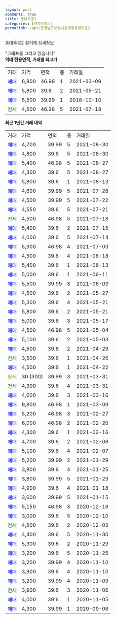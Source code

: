 ```yaml
---
layout: post
comments: true
title: 동대주공2
categories: [아파트정보]
permalink: /apt/충청남도보령시동대동동대주공2
---
```


동대주공2 실거래 상세정보

<script type="text/javascript">
  google.charts.load('current', {'packages':['line', 'corechart']});
  google.charts.setOnLoadCallback(drawChart);

  function drawChart() {
    var data = new google.visualization.DataTable();
    data.addColumn('date', '거래일');
    data.addColumn('number', "매매");
    data.addColumn('number', "전세");
    data.addColumn('number', "전매");

    data.addRows([[new Date(Date.parse("2021-08-30")), 4700, null, null], [new Date(Date.parse("2021-08-30")), 4800, null, null], [new Date(Date.parse("2021-08-27")), 5400, null, null], [new Date(Date.parse("2021-08-27")), 4300, null, null], [new Date(Date.parse("2021-08-13")), 5800, null, null], [new Date(Date.parse("2021-07-28")), 4600, null, null], [new Date(Date.parse("2021-07-22")), 4500, null, null], [new Date(Date.parse("2021-07-21")), 4550, null, null], [new Date(Date.parse("2021-07-18")), null, 4500, null], [new Date(Date.parse("2021-07-15")), 5400, null, null], [new Date(Date.parse("2021-07-14")), 4000, null, null], [new Date(Date.parse("2021-07-03")), 5900, null, null], [new Date(Date.parse("2021-06-18")), 4500, null, null], [new Date(Date.parse("2021-06-13")), 5400, null, null], [new Date(Date.parse("2021-06-11")), 5000, null, null], [new Date(Date.parse("2021-06-03")), 5500, null, null], [new Date(Date.parse("2021-05-27")), 4500, null, null], [new Date(Date.parse("2021-05-21")), 5300, null, null], [new Date(Date.parse("2021-05-21")), 5800, null, null], [new Date(Date.parse("2021-05-17")), 5000, null, null], [new Date(Date.parse("2021-05-04")), 4500, null, null], [new Date(Date.parse("2021-05-03")), 5100, null, null], [new Date(Date.parse("2021-04-29")), 4500, null, null], [new Date(Date.parse("2021-04-26")), null, 3500, null], [new Date(Date.parse("2021-04-22")), 4500, null, null], [new Date(Date.parse("2021-03-31")), null, null, null], [new Date(Date.parse("2021-03-31")), null, 4300, null], [new Date(Date.parse("2021-03-16")), 4600, null, null], [new Date(Date.parse("2021-03-09")), 6800, null, null], [new Date(Date.parse("2021-02-27")), 5200, null, null], [new Date(Date.parse("2021-02-20")), 6000, null, null], [new Date(Date.parse("2021-02-16")), 4300, null, null], [new Date(Date.parse("2021-02-08")), 4700, null, null], [new Date(Date.parse("2021-02-07")), 5100, null, null], [new Date(Date.parse("2021-01-29")), 5200, null, null], [new Date(Date.parse("2021-01-25")), 3800, null, null], [new Date(Date.parse("2021-01-23")), 3800, null, null], [new Date(Date.parse("2021-01-18")), 4900, null, null], [new Date(Date.parse("2021-01-15")), 3600, null, null], [new Date(Date.parse("2020-12-16")), 5150, null, null], [new Date(Date.parse("2020-12-10")), 3000, null, null], [new Date(Date.parse("2020-12-03")), null, 4500, null], [new Date(Date.parse("2020-11-30")), 4400, null, null], [new Date(Date.parse("2020-11-29")), 5300, null, null], [new Date(Date.parse("2020-11-25")), 3200, null, null], [new Date(Date.parse("2020-11-10")), 3200, null, null], [new Date(Date.parse("2020-11-10")), 3900, null, null], [new Date(Date.parse("2020-11-09")), 3200, null, null], [new Date(Date.parse("2020-11-06")), null, 3900, null], [new Date(Date.parse("2020-11-05")), 4000, null, null], [new Date(Date.parse("2020-09-06")), 4300, null, null]]);

    var options = {
      hAxis: {
        format: 'yyyy/MM/dd'
      },    
      lineWidth: 0,
      pointsVisible: true,    
      title: '최근 1년간 유형별 실거래가 분포',
      legend: { position: 'bottom' }
    };

    var formatter = new google.visualization.NumberFormat({pattern:'###,###'} );
    formatter.format(data, 1);
    formatter.format(data, 2);
    
    setTimeout(function() {
        var chart = new google.visualization.LineChart(document.getElementById('columnchart_material'));
        chart.draw(data, (options));
        document.getElementById('loading').style.display = 'none';
    }, 200);
  }
</script>


<div id="loading" style="z-index:20; display: block; margin-left: 0px">"그래프를 그리고 있습니다"</div>
<div id="columnchart_material" style="width: 95%; margin-left: 0px; display: block"></div>
<!-- contents start -->
<b>역대 전용면적, 거래별 최고가</b>
<table class="sortable">
    <tr>
      <td>거래</td>
      <td>가격</td>
      <td>면적</td>
      <td>층</td>
      <td>거래일</td>
    </tr>
        <tr>
          <td><a style="color: blue">매매</a></td>
          <td>6,800</td>
          <td>46.98</td>
          <td>1</td>
          <td>2021-03-09</td>
        </tr>            <tr>
          <td><a style="color: blue">매매</a></td>
          <td>5,800</td>
          <td>39.6</td>
          <td>2</td>
          <td>2021-05-21</td>
        </tr>            <tr>
          <td><a style="color: blue">매매</a></td>
          <td>5,500</td>
          <td>39.99</td>
          <td>1</td>
          <td>2018-10-10</td>
        </tr>        
        <tr>
              <td><a style="color: darkgreen">전세</a></td>
              <td>4,500</td>
              <td>46.98</td>
              <td>5</td>
              <td>2021-07-18</td>
            </tr>        
    
</table>

<b>최근 1년간 거래 내역</b>

<table class="sortable">
    <tr>
      <td>거래</td>
      <td>가격</td>
      <td>면적</td>
      <td>층</td>
      <td>거래일</td>
    </tr>
    <tr>
      <td><a style="color: blue">매매</a></td>
      <td>4,700</td>
      <td>39.99</td>
      <td>5</td>
      <td>2021-08-30</td>
    </tr>          <tr>
      <td><a style="color: blue">매매</a></td>
      <td>4,800</td>
      <td>39.6</td>
      <td>5</td>
      <td>2021-08-30</td>
    </tr>          <tr>
      <td><a style="color: blue">매매</a></td>
      <td>5,400</td>
      <td>46.98</td>
      <td>5</td>
      <td>2021-08-27</td>
    </tr>          <tr>
      <td><a style="color: blue">매매</a></td>
      <td>4,300</td>
      <td>39.6</td>
      <td>5</td>
      <td>2021-08-27</td>
    </tr>          <tr>
      <td><a style="color: blue">매매</a></td>
      <td>5,800</td>
      <td>39.6</td>
      <td>1</td>
      <td>2021-08-13</td>
    </tr>          <tr>
      <td><a style="color: blue">매매</a></td>
      <td>4,600</td>
      <td>39.99</td>
      <td>5</td>
      <td>2021-07-28</td>
    </tr>          <tr>
      <td><a style="color: blue">매매</a></td>
      <td>4,500</td>
      <td>39.99</td>
      <td>5</td>
      <td>2021-07-22</td>
    </tr>          <tr>
      <td><a style="color: blue">매매</a></td>
      <td>4,550</td>
      <td>39.6</td>
      <td>5</td>
      <td>2021-07-21</td>
    </tr>          <tr>
      <td><a style="color: darkgreen">전세</a></td>
      <td>4,500</td>
      <td>46.98</td>
      <td>5</td>
      <td>2021-07-18</td>
    </tr>          <tr>
      <td><a style="color: blue">매매</a></td>
      <td>5,400</td>
      <td>39.6</td>
      <td>2</td>
      <td>2021-07-15</td>
    </tr>          <tr>
      <td><a style="color: blue">매매</a></td>
      <td>4,000</td>
      <td>39.6</td>
      <td>5</td>
      <td>2021-07-14</td>
    </tr>          <tr>
      <td><a style="color: blue">매매</a></td>
      <td>5,900</td>
      <td>46.98</td>
      <td>4</td>
      <td>2021-07-03</td>
    </tr>          <tr>
      <td><a style="color: blue">매매</a></td>
      <td>4,500</td>
      <td>39.6</td>
      <td>4</td>
      <td>2021-06-18</td>
    </tr>          <tr>
      <td><a style="color: blue">매매</a></td>
      <td>5,400</td>
      <td>39.6</td>
      <td>1</td>
      <td>2021-06-13</td>
    </tr>          <tr>
      <td><a style="color: blue">매매</a></td>
      <td>5,000</td>
      <td>39.6</td>
      <td>1</td>
      <td>2021-06-11</td>
    </tr>          <tr>
      <td><a style="color: blue">매매</a></td>
      <td>5,500</td>
      <td>39.99</td>
      <td>3</td>
      <td>2021-06-03</td>
    </tr>          <tr>
      <td><a style="color: blue">매매</a></td>
      <td>4,500</td>
      <td>39.6</td>
      <td>2</td>
      <td>2021-05-27</td>
    </tr>          <tr>
      <td><a style="color: blue">매매</a></td>
      <td>5,300</td>
      <td>39.6</td>
      <td>4</td>
      <td>2021-05-21</td>
    </tr>          <tr>
      <td><a style="color: blue">매매</a></td>
      <td>5,800</td>
      <td>39.6</td>
      <td>2</td>
      <td>2021-05-21</td>
    </tr>          <tr>
      <td><a style="color: blue">매매</a></td>
      <td>5,000</td>
      <td>39.6</td>
      <td>3</td>
      <td>2021-05-17</td>
    </tr>          <tr>
      <td><a style="color: blue">매매</a></td>
      <td>4,500</td>
      <td>46.98</td>
      <td>5</td>
      <td>2021-05-04</td>
    </tr>          <tr>
      <td><a style="color: blue">매매</a></td>
      <td>5,100</td>
      <td>39.6</td>
      <td>2</td>
      <td>2021-05-03</td>
    </tr>          <tr>
      <td><a style="color: blue">매매</a></td>
      <td>4,500</td>
      <td>39.6</td>
      <td>2</td>
      <td>2021-04-29</td>
    </tr>          <tr>
      <td><a style="color: darkgreen">전세</a></td>
      <td>3,500</td>
      <td>39.6</td>
      <td>1</td>
      <td>2021-04-26</td>
    </tr>          <tr>
      <td><a style="color: blue">매매</a></td>
      <td>4,500</td>
      <td>39.6</td>
      <td>1</td>
      <td>2021-04-22</td>
    </tr>          <tr>
      <td><a style="color: darkgoldenrod">월세</a></td>
      <td>30 (300)</td>
      <td>39.99</td>
      <td>3</td>
      <td>2021-03-31</td>
    </tr>          <tr>
      <td><a style="color: darkgreen">전세</a></td>
      <td>4,300</td>
      <td>39.6</td>
      <td>4</td>
      <td>2021-03-31</td>
    </tr>          <tr>
      <td><a style="color: blue">매매</a></td>
      <td>4,600</td>
      <td>39.6</td>
      <td>3</td>
      <td>2021-03-16</td>
    </tr>          <tr>
      <td><a style="color: blue">매매</a></td>
      <td>6,800</td>
      <td>46.98</td>
      <td>1</td>
      <td>2021-03-09</td>
    </tr>          <tr>
      <td><a style="color: blue">매매</a></td>
      <td>5,200</td>
      <td>46.98</td>
      <td>3</td>
      <td>2021-02-27</td>
    </tr>          <tr>
      <td><a style="color: blue">매매</a></td>
      <td>6,000</td>
      <td>46.98</td>
      <td>2</td>
      <td>2021-02-20</td>
    </tr>          <tr>
      <td><a style="color: blue">매매</a></td>
      <td>4,300</td>
      <td>39.6</td>
      <td>1</td>
      <td>2021-02-16</td>
    </tr>          <tr>
      <td><a style="color: blue">매매</a></td>
      <td>4,700</td>
      <td>39.6</td>
      <td>2</td>
      <td>2021-02-08</td>
    </tr>          <tr>
      <td><a style="color: blue">매매</a></td>
      <td>5,100</td>
      <td>39.6</td>
      <td>4</td>
      <td>2021-02-07</td>
    </tr>          <tr>
      <td><a style="color: blue">매매</a></td>
      <td>5,200</td>
      <td>39.99</td>
      <td>2</td>
      <td>2021-01-29</td>
    </tr>          <tr>
      <td><a style="color: blue">매매</a></td>
      <td>3,800</td>
      <td>39.6</td>
      <td>4</td>
      <td>2021-01-25</td>
    </tr>          <tr>
      <td><a style="color: blue">매매</a></td>
      <td>3,800</td>
      <td>39.99</td>
      <td>5</td>
      <td>2021-01-23</td>
    </tr>          <tr>
      <td><a style="color: blue">매매</a></td>
      <td>4,900</td>
      <td>39.6</td>
      <td>4</td>
      <td>2021-01-18</td>
    </tr>          <tr>
      <td><a style="color: blue">매매</a></td>
      <td>3,600</td>
      <td>39.99</td>
      <td>5</td>
      <td>2021-01-15</td>
    </tr>          <tr>
      <td><a style="color: blue">매매</a></td>
      <td>5,150</td>
      <td>46.98</td>
      <td>3</td>
      <td>2020-12-16</td>
    </tr>          <tr>
      <td><a style="color: blue">매매</a></td>
      <td>3,000</td>
      <td>39.6</td>
      <td>5</td>
      <td>2020-12-10</td>
    </tr>          <tr>
      <td><a style="color: darkgreen">전세</a></td>
      <td>4,500</td>
      <td>39.6</td>
      <td>2</td>
      <td>2020-12-03</td>
    </tr>          <tr>
      <td><a style="color: blue">매매</a></td>
      <td>4,400</td>
      <td>39.6</td>
      <td>5</td>
      <td>2020-11-30</td>
    </tr>          <tr>
      <td><a style="color: blue">매매</a></td>
      <td>5,300</td>
      <td>39.6</td>
      <td>2</td>
      <td>2020-11-29</td>
    </tr>          <tr>
      <td><a style="color: blue">매매</a></td>
      <td>3,200</td>
      <td>39.6</td>
      <td>5</td>
      <td>2020-11-25</td>
    </tr>          <tr>
      <td><a style="color: blue">매매</a></td>
      <td>3,200</td>
      <td>39.99</td>
      <td>4</td>
      <td>2020-11-10</td>
    </tr>          <tr>
      <td><a style="color: blue">매매</a></td>
      <td>3,900</td>
      <td>39.6</td>
      <td>4</td>
      <td>2020-11-10</td>
    </tr>          <tr>
      <td><a style="color: blue">매매</a></td>
      <td>3,200</td>
      <td>39.99</td>
      <td>4</td>
      <td>2020-11-09</td>
    </tr>          <tr>
      <td><a style="color: darkgreen">전세</a></td>
      <td>3,900</td>
      <td>39.6</td>
      <td>3</td>
      <td>2020-11-06</td>
    </tr>          <tr>
      <td><a style="color: blue">매매</a></td>
      <td>4,000</td>
      <td>39.6</td>
      <td>1</td>
      <td>2020-11-05</td>
    </tr>          <tr>
      <td><a style="color: blue">매매</a></td>
      <td>4,300</td>
      <td>39.99</td>
      <td>1</td>
      <td>2020-09-06</td>
    </tr>      </table>
<!-- contents end -->    

